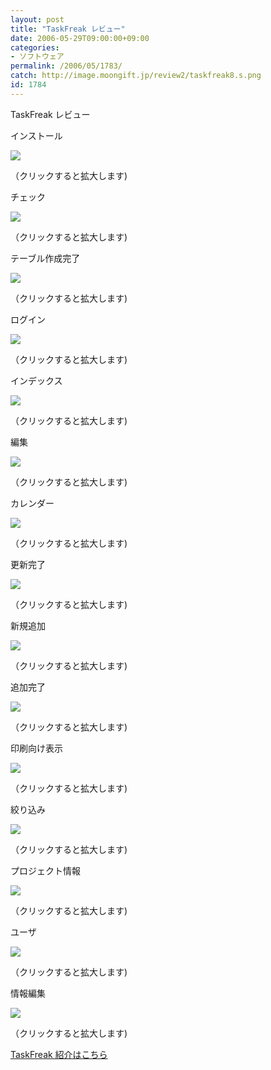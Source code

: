 ```yaml
---
layout: post
title: "TaskFreak レビュー"
date: 2006-05-29T09:00:00+09:00
categories:
- ソフトウェア
permalink: /2006/05/1783/
catch: http://image.moongift.jp/review2/taskfreak8.s.png
id: 1784
---
```

TaskFreak レビュー  
<!--more-->

インストール

  

[![](http://image.moongift.jp/review2/taskfreak1.s.png)](http://image.moongift.jp/review2/taskfreak1.png)  
  
（クリックすると拡大します)

  

チェック

  

[![](http://image.moongift.jp/review2/taskfreak2.s.png)](http://image.moongift.jp/review2/taskfreak2.png)  
  
（クリックすると拡大します)

  

テーブル作成完了

  

[![](http://image.moongift.jp/review2/taskfreak3.s.png)](http://image.moongift.jp/review2/taskfreak3.png)  
  
（クリックすると拡大します)

  

ログイン

  

[![](http://image.moongift.jp/review2/taskfreak4.s.png)](http://image.moongift.jp/review2/taskfreak4.png)  
  
（クリックすると拡大します)

  

インデックス

  

[![](http://image.moongift.jp/review2/taskfreak5.s.png)](http://image.moongift.jp/review2/taskfreak5.png)  
  
（クリックすると拡大します)

  

編集

  

[![](http://image.moongift.jp/review2/taskfreak6.s.png)](http://image.moongift.jp/review2/taskfreak6.png)  
  
（クリックすると拡大します)

  

カレンダー

  

[![](http://image.moongift.jp/review2/taskfreak7.s.png)](http://image.moongift.jp/review2/taskfreak7.png)  
  
（クリックすると拡大します)

  

更新完了

  

[![](http://image.moongift.jp/review2/taskfreak8.s.png)](http://image.moongift.jp/review2/taskfreak8.png)  
  
（クリックすると拡大します)

  

新規追加

  

[![](http://image.moongift.jp/review2/taskfreak9.s.png)](http://image.moongift.jp/review2/taskfreak9.png)  
  
（クリックすると拡大します)

  

追加完了

  

[![](http://image.moongift.jp/review2/taskfreak10.s.png)](http://image.moongift.jp/review2/taskfreak10.png)  
  
（クリックすると拡大します)

  

印刷向け表示

  

[![](http://image.moongift.jp/review2/taskfreak11.s.png)](http://image.moongift.jp/review2/taskfreak11.png)  
  
（クリックすると拡大します)

  

絞り込み

  

[![](http://image.moongift.jp/review2/taskfreak12.s.png)](http://image.moongift.jp/review2/taskfreak12.png)  
  
（クリックすると拡大します)

  

プロジェクト情報

  

[![](http://image.moongift.jp/review2/taskfreak13.s.png)](http://image.moongift.jp/review2/taskfreak13.png)  
  
（クリックすると拡大します)

  

ユーザ

  

[![](http://image.moongift.jp/review2/taskfreak14.s.png)](http://image.moongift.jp/review2/taskfreak14.png)  
  
（クリックすると拡大します)

  

情報編集

  

[![](http://image.moongift.jp/review2/taskfreak15.s.png)](http://image.moongift.jp/review2/taskfreak15.png)  
  
（クリックすると拡大します)

  

[TaskFreak 紹介はこちら](http://oss.moongift.jp/intro/i-1779.html)


